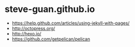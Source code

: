 steve-guan.github.io
====================
* https://help.github.com/articles/using-jekyll-with-pages/
* http://octopress.org/
* http://hexo.io/
* https://github.com/getpelican/pelican
